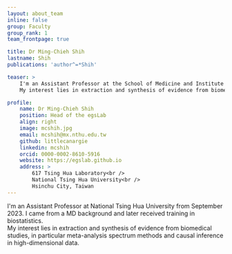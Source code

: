 ```yaml
---
layout: about_team
inline: false
group: Faculty
group_rank: 1
team_frontpage: true

title: Dr Ming-Chieh Shih
lastname: Shih
publications: 'author^=*Shih'

teaser: >
    I'm an Assistant Professor at the School of Medicine and Institute of Statistics in National Tsing Hua University from September 2023.  I came from a MD background and later received training in biostatistics.  
    My interest lies in extraction and synthesis of evidence from biomedical studies, in particular meta-analysis spectrum methods and causal inference in high-dimensional data.

profile:
    name: Dr Ming-Chieh Shih
    position: Head of the egsLab
    align: right
    image: mcshih.jpg
    email: mcshih@mx.nthu.edu.tw
    github: littlecanargie
    linkedin: mcshih
    orcid: 0000-0002-8610-5916
    website: https://egslab.github.io
    address: >
        617 Tsing Hua Laboratory<br />
        National Tsing Hua University<br />
        Hsinchu City, Taiwan
---
```


I'm an Assistant Professor at National Tsing Hua University from September 2023.  I came from a MD background and later received training in biostatistics.  
My interest lies in extraction and synthesis of evidence from biomedical studies, in particular meta-analysis spectrum methods and causal inference in high-dimensional data.